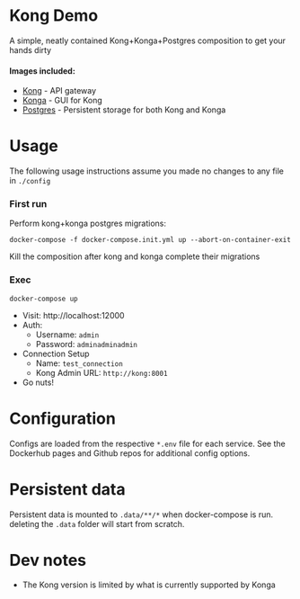 # Kong Demo

A simple, neatly contained Kong+Konga+Postgres composition to get your hands dirty

#### Images included:

- [Kong](https://hub.docker.com/_/kong/) - API gateway
- [Konga](https://hub.docker.com/r/pantsel/konga/) - GUI for Kong
- [Postgres](https://hub.docker.com/_/postgres/) - Persistent storage for both Kong and Konga

# Usage

The following usage instructions assume you made no changes to any file in `./config`

### First run

Perform kong+konga postgres migrations:

`docker-compose -f docker-compose.init.yml up --abort-on-container-exit`

Kill the composition after kong and konga complete their migrations

### Exec

`docker-compose up` 
- Visit: http://localhost:12000 
- Auth: 
    - Username: `admin`
    - Password: `adminadminadmin`
- Connection Setup
    - Name: `test_connection`
    - Kong Admin URL: `http://kong:8001`
- Go nuts!

# Configuration

Configs are loaded from the respective `*.env` file for each service. See the Dockerhub pages and Github repos for additional config options.

# Persistent data

Persistent data is mounted to `.data/**/*` when docker-compose is run. deleting the `.data` folder will start from scratch.

# Dev notes

- The Kong version is limited by what is currently supported by Konga
